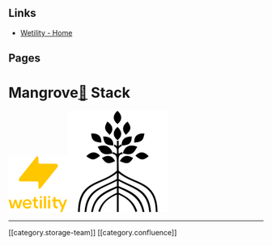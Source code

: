 


## Links

* [Wetility - Home](https://www.wetility.energy/)




## Pages



# Mangrove[🍃](https://emojipedia.org/leaf-fluttering-in-wind/) Stack


![](images/storage/wetility.png)![](images/storage/1384839-200.png)









*****

[[category.storage-team]] 
[[category.confluence]] 
